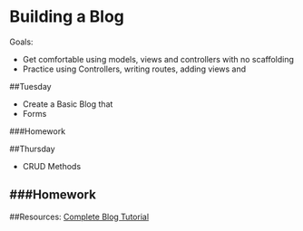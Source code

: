 # Building a Blog

Goals:
- Get comfortable using models, views and controllers with no scaffolding
- Practice using Controllers, writing routes, adding views and 

##Tuesday 
- Create a Basic Blog that 
- Forms


###Homework

##Thursday 
- CRUD Methods


###Homework
-

##Resources:
[Complete Blog Tutorial](http://guides.rubyonrails.org/getting_started.html)

